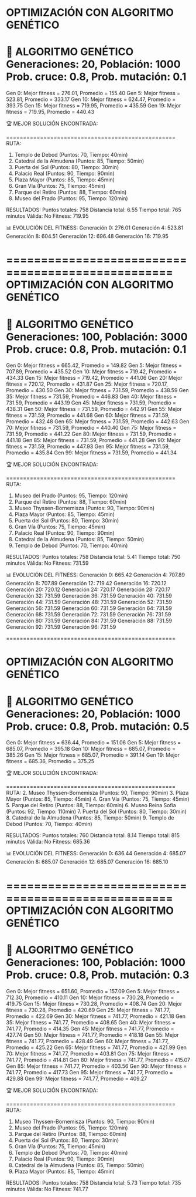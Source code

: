 OPTIMIZACIÓN CON ALGORITMO GENÉTICO
============================================================

🧬 ALGORITMO GENÉTICO
Generaciones: 20, Población: 1000
Prob. cruce: 0.8, Prob. mutación: 0.1
==================================================
Gen  0: Mejor fitness =  276.01, Promedio =  155.40
Gen  5: Mejor fitness =  523.81, Promedio =  333.17
Gen 10: Mejor fitness =  624.47, Promedio =  393.75
Gen 15: Mejor fitness =  719.95, Promedio =  435.59
Gen 19: Mejor fitness =  719.95, Promedio =  440.43

🏆 MEJOR SOLUCIÓN ENCONTRADA:

==================================================
RUTA:
1. Templo de Debod (Puntos: 70, Tiempo: 40min)
2. Catedral de la Almudena (Puntos: 85, Tiempo: 50min)
3. Puerta del Sol (Puntos: 80, Tiempo: 30min)
4. Palacio Real (Puntos: 90, Tiempo: 90min)
5. Plaza Mayor (Puntos: 85, Tiempo: 45min)
6. Gran Vía (Puntos: 75, Tiempo: 45min)
8. Parque del Retiro (Puntos: 88, Tiempo: 60min)
9. Museo del Prado (Puntos: 95, Tiempo: 120min)

RESULTADOS:
Puntos totales: 758
Distancia total: 6.55
Tiempo total: 765 minutos
Válida: No
Fitness: 719.95

📊 EVOLUCIÓN DEL FITNESS:
Generación  0:  276.01
Generación  4:  523.81
Generación  8:  604.51
Generación 12:  696.48
Generación 16:  719.95





==================================================
OPTIMIZACIÓN CON ALGORITMO GENÉTICO
============================================================

🧬 ALGORITMO GENÉTICO
Generaciones: 100, Población: 3000
Prob. cruce: 0.8, Prob. mutación: 0.1
==================================================
Gen  0: Mejor fitness =  665.42, Promedio =  149.82
Gen  5: Mejor fitness =  707.89, Promedio =  435.52
Gen 10: Mejor fitness =  719.42, Promedio =  434.33
Gen 15: Mejor fitness =  719.42, Promedio =  441.06
Gen 20: Mejor fitness =  720.12, Promedio =  431.87
Gen 25: Mejor fitness =  720.17, Promedio =  430.50
Gen 30: Mejor fitness =  731.59, Promedio =  438.59
Gen 35: Mejor fitness =  731.59, Promedio =  446.83
Gen 40: Mejor fitness =  731.59, Promedio =  443.19
Gen 45: Mejor fitness =  731.59, Promedio =  438.31
Gen 50: Mejor fitness =  731.59, Promedio =  442.91
Gen 55: Mejor fitness =  731.59, Promedio =  441.68
Gen 60: Mejor fitness =  731.59, Promedio =  432.48
Gen 65: Mejor fitness =  731.59, Promedio =  442.63
Gen 70: Mejor fitness =  731.59, Promedio =  440.40
Gen 75: Mejor fitness =  731.59, Promedio =  441.22
Gen 80: Mejor fitness =  731.59, Promedio =  441.18
Gen 85: Mejor fitness =  731.59, Promedio =  441.28
Gen 90: Mejor fitness =  731.59, Promedio =  447.93
Gen 95: Mejor fitness =  731.59, Promedio =  435.84
Gen 99: Mejor fitness =  731.59, Promedio =  441.34

🏆 MEJOR SOLUCIÓN ENCONTRADA:

==================================================
RUTA:
1. Museo del Prado (Puntos: 95, Tiempo: 120min)
2. Parque del Retiro (Puntos: 88, Tiempo: 60min)
3. Museo Thyssen-Bornemisza (Puntos: 90, Tiempo: 90min)
4. Plaza Mayor (Puntos: 85, Tiempo: 45min)
5. Puerta del Sol (Puntos: 80, Tiempo: 30min)
6. Gran Vía (Puntos: 75, Tiempo: 45min)
7. Palacio Real (Puntos: 90, Tiempo: 90min)
8. Catedral de la Almudena (Puntos: 85, Tiempo: 50min)
9. Templo de Debod (Puntos: 70, Tiempo: 40min)

RESULTADOS:
Puntos totales: 758
Distancia total: 5.41
Tiempo total: 750 minutos
Válida: No
Fitness: 731.59

📊 EVOLUCIÓN DEL FITNESS:
Generación  0:  665.42
Generación  4:  707.89
Generación  8:  707.89
Generación 12:  719.42
Generación 16:  720.12
Generación 20:  720.12
Generación 24:  720.17
Generación 28:  720.17
Generación 32:  731.59
Generación 36:  731.59
Generación 40:  731.59
Generación 44:  731.59
Generación 48:  731.59
Generación 52:  731.59
Generación 56:  731.59
Generación 60:  731.59
Generación 64:  731.59
Generación 68:  731.59
Generación 72:  731.59
Generación 76:  731.59
Generación 80:  731.59
Generación 84:  731.59
Generación 88:  731.59
Generación 92:  731.59
Generación 96:  731.59





==================================================


OPTIMIZACIÓN CON ALGORITMO GENÉTICO
============================================================

🧬 ALGORITMO GENÉTICO
Generaciones: 20, Población: 1000
Prob. cruce: 0.8, Prob. mutación: 0.5
==================================================
Gen  0: Mejor fitness =  636.44, Promedio =  151.06
Gen  5: Mejor fitness =  685.07, Promedio =  395.18
Gen 10: Mejor fitness =  685.07, Promedio =  385.26
Gen 15: Mejor fitness =  685.07, Promedio =  391.14
Gen 19: Mejor fitness =  685.36, Promedio =  375.25

🏆 MEJOR SOLUCIÓN ENCONTRADA:

==================================================
RUTA:
2. Museo Thyssen-Bornemisza (Puntos: 90, Tiempo: 90min)
3. Plaza Mayor (Puntos: 85, Tiempo: 45min)
4. Gran Vía (Puntos: 75, Tiempo: 45min)
5. Parque del Retiro (Puntos: 88, Tiempo: 60min)
6. Museo Reina Sofía (Puntos: 92, Tiempo: 110min)
7. Puerta del Sol (Puntos: 80, Tiempo: 30min)
8. Catedral de la Almudena (Puntos: 85, Tiempo: 50min)
9. Templo de Debod (Puntos: 70, Tiempo: 40min)

RESULTADOS:
Puntos totales: 760
Distancia total: 8.14
Tiempo total: 815 minutos
Válida: No
Fitness: 685.36

📊 EVOLUCIÓN DEL FITNESS:
Generación  0:  636.44
Generación  4:  685.07
Generación  8:  685.07
Generación 12:  685.07
Generación 16:  685.10





==================================================
OPTIMIZACIÓN CON ALGORITMO GENÉTICO
============================================================

🧬 ALGORITMO GENÉTICO
Generaciones: 100, Población: 1000
Prob. cruce: 0.8, Prob. mutación: 0.3
==================================================
Gen  0: Mejor fitness =  651.60, Promedio =  157.09
Gen  5: Mejor fitness =  712.30, Promedio =  410.11
Gen 10: Mejor fitness =  730.28, Promedio =  419.75
Gen 15: Mejor fitness =  730.28, Promedio =  408.74
Gen 20: Mejor fitness =  730.28, Promedio =  420.69
Gen 25: Mejor fitness =  741.77, Promedio =  422.69
Gen 30: Mejor fitness =  741.77, Promedio =  421.18
Gen 35: Mejor fitness =  741.77, Promedio =  408.65
Gen 40: Mejor fitness =  741.77, Promedio =  414.35
Gen 45: Mejor fitness =  741.77, Promedio =  427.74
Gen 50: Mejor fitness =  741.77, Promedio =  418.18
Gen 55: Mejor fitness =  741.77, Promedio =  428.49
Gen 60: Mejor fitness =  741.77, Promedio =  425.22
Gen 65: Mejor fitness =  741.77, Promedio =  421.99
Gen 70: Mejor fitness =  741.77, Promedio =  403.81
Gen 75: Mejor fitness =  741.77, Promedio =  414.81
Gen 80: Mejor fitness =  741.77, Promedio =  415.07
Gen 85: Mejor fitness =  741.77, Promedio =  403.56
Gen 90: Mejor fitness =  741.77, Promedio =  417.73
Gen 95: Mejor fitness =  741.77, Promedio =  429.88
Gen 99: Mejor fitness =  741.77, Promedio =  409.27

🏆 MEJOR SOLUCIÓN ENCONTRADA:

==================================================
RUTA:
1. Museo Thyssen-Bornemisza (Puntos: 90, Tiempo: 90min)
2. Museo del Prado (Puntos: 95, Tiempo: 120min)
3. Parque del Retiro (Puntos: 88, Tiempo: 60min)
4. Puerta del Sol (Puntos: 80, Tiempo: 30min)
5. Gran Vía (Puntos: 75, Tiempo: 45min)
6. Templo de Debod (Puntos: 70, Tiempo: 40min)
7. Palacio Real (Puntos: 90, Tiempo: 90min)
8. Catedral de la Almudena (Puntos: 85, Tiempo: 50min)
9. Plaza Mayor (Puntos: 85, Tiempo: 45min)

RESULTADOS:
Puntos totales: 758
Distancia total: 5.73
Tiempo total: 735 minutos
Válida: No
Fitness: 741.77
